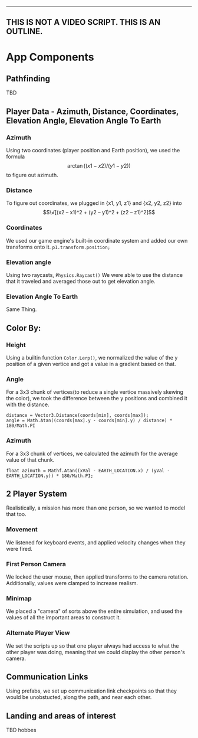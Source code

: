 -------
THIS IS NOT A VIDEO SCRIPT. 
THIS IS AN OUTLINE.
-------

# App Components

## Pathfinding

TBD 

## Player Data - Azimuth, Distance, Coordinates, Elevation Angle, Elevation Angle To Earth

### Azimuth

Using two coordinates (player position and Earth position), we used the formula 
$$\arctan((x1 - x2) / (y1 - y2))$$ 
to figure out azimuth.

### Distance 

To figure out coordinates, we plugged in {x1, y1, z1} and {x2, y2, z2} into
$$\√[(x2 – x1)^2 + (y2 – y1)^2 + (z2 – z1)^2]$$

### Coordinates 
We used our game engine's built-in coordinate system and added our own transforms onto it.
```p1.transform.position;```

### Elevation angle

Using two raycasts,
```Physics.Raycast()```
We were able to use the distance that it traveled and averaged those out to get elevation angle.

### Elevation Angle To Earth

Same Thing.

## Color By:

### Height

Using a builtin function ```Color.Lerp()```, we normalized the value of the y position of a given vertice and got a value in a gradient based on that.

### Angle 

For a 3x3 chunk of vertices(to reduce a single vertice massively skewing the color), we took the difference between the y positions and combined it with the distance.

```
distance = Vector3.Distance(coords[min], coords[max]);
angle = Math.Atan((coords[max].y - coords[min].y) / distance) * 180/Math.PI
```

### Azimuth

For a 3x3 chunk of vertices, we calculated the azimuth for the average value of that chunk.
```    
float azimuth = Mathf.Atan((xVal - EARTH_LOCATION.x) / (yVal - EARTH_LOCATION.y)) * 180/Math.PI;
```

## 2 Player System

Realistically, a mission has more than one person, so we wanted to model that too.

### Movement

We listened for keyboard events, and applied velocity changes when they were fired.

### First Person Camera

We locked the user mouse, then applied transforms to the camera rotation. Additionally, values were clamped to increase realism.

### Minimap 

We placed a "camera" of sorts above the entire simulation, and used the values of all the important areas to construct it.

### Alternate Player View 

We set the scripts up so that one player always had access to what the other player was doing, meaning that we could display the other person's camera.

## Communication Links

Using prefabs, we set up communication link checkpoints so that they would be unobstucted, along the path, and near each other.

## Landing and areas of interest

TBD hobbes

